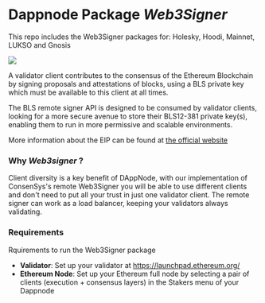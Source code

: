# Dappnode Package _Web3Signer_

This repo includes the Web3Signer packages for: Holesky, Hoodi, Mainnet, LUKSO and Gnosis

![](avatar.png)

<!--Brief introduction about the source project (official project definition is an option): -->

A validator client contributes to the consensus of the Ethereum Blockchain by signing proposals and attestations of blocks, using a BLS private key which must be available to this client at all times.

The BLS remote signer API is designed to be consumed by validator clients, looking for a more secure avenue to store their BLS12-381 private key(s), enabling them to run in more permissive and scalable environments.

More information about the EIP can be found at [the official website](https://eips.ethereum.org/EIPS/eip-3030)

### Why _Web3signer_ ?

<!--What can you do with this package?: -->

Client diversity is a key benefit of DAppNode, with our implementation of ConsenSys's remote Web3Signer you will be able to use different clients and don't need to put all your trust in just one validator client. The remote signer can work as a load balancer, keeping your validators always validating.

### Requirements

Rquirements to run the Web3Signer package

- **Validator**: Set up your validator at https://launchpad.ethereum.org/
- **Ethereum Node**: Set up your Ethereum full node by selecting a pair of clients (execution + consensus layers) in the Stakers menu of your Dappnode
